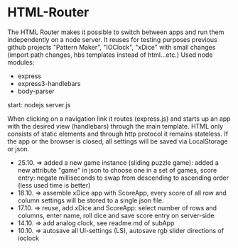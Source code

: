 # HTML-Router

The HTML Router makes it possible to switch between apps and run them independently on a node server. 
It reuses for testing purposes previous github projects "Pattern Maker", "IOClock", "xDice" with small changes (import path changes, hbs templates instead of html...etc.) 
Used node modules: 
+ express
+ express3-handlebars
+ body-parser

start: nodejs server.js

When clicking on a navigation link it routes (express.js) and starts up an app with the desired view (handlebars) through the main template.
HTML only consists of static elements and through http protocol it remains stateless. If the app or the browser is closed, all settings will be saved via LocalStorage or json.

+ 25.10. => added a new game instance (sliding puzzle game): added a new attribute "game" in json to choose one in a set of games, score entry: negate milliseconds to swap from descending to ascending order (less used time is better)
+ 18.10. => assemble xDice app with ScoreApp, every score of all row and column settings will be stored to a single json file. 
+ 17.10. => reuse, add xDice and ScoreApp: select number of rows and columns, enter name, roll dice and save score entry on server-side
+ 14.10. => add analog clock, see readme.md of subApp
+ 10.10. => autosave all UI-settings (LS), autosave rgb slider directions of ioclock 
 